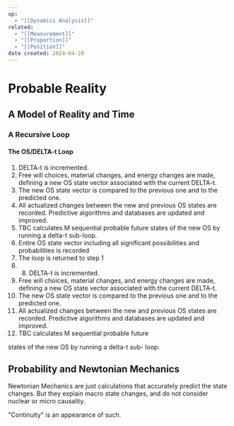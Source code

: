 ```yaml
---
up:
  - "[[Dynamics Analysis]]"
related:
  - "[[Measurement]]"
  - "[[Proportion]]"
  - "[[Position]]"
date created: 2024-04-20
---
```

# Probable Reality

## A Model of Reality and Time

### A Recursive Loop
#### The OS/DELTA-t Loop
1. DELTA-t is incremented.
2. Free will choices, material changes, and energy changes are
made, defining a new OS state vector associated with the current
DELTA-t.
3. The new OS state vector is compared to the previous one and to
the predicted one.
4. All actualized changes between the new and previous OS states
are recorded. Predictive algorithms and databases are updated
and improved.
5. TBC calculates M sequential probable future states of the new
OS by running a delta-t sub-loop.
6. Entire OS state vector including all significant possibilities and
probabilities is recorded
7. The loop is returned to step 1
8. 8. DELTA-t is incremented.
9. Free will choices, material changes, and energy
changes are made, defining a new OS state vector
associated with the current DELTA-t.
10. The new OS state vector is compared to the
previous one and to the predicted one.
11. All actualized changes between the new and
previous OS states are recorded. Predictive
algorithms and databases are updated and
improved.
12. TBC calculates M sequential probable future

states of the new OS by running a delta-t sub-
loop.
## Probability and Newtonian Mechanics
Newtonian Mechanics are just calculations that accurately predict the state changes. 
	But they explain macro state changes, and do not consider nuclear or micro causality. 

"Continuity" is an appearance of such.